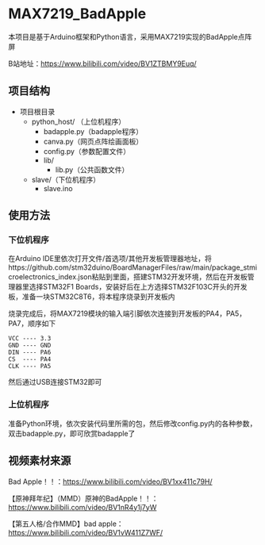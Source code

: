 # MAX7219_BadApple

本项目是基于Arduino框架和Python语言，采用MAX7219实现的BadApple点阵屏

B站地址：https://www.bilibili.com/video/BV1ZTBMY9Euq/

## 项目结构

- 项目根目录
  - python_host/ （上位机程序）
    - badapple.py（badapple程序）
    - canva.py（网页点阵绘画面板）
    - config.py（参数配置文件）
    - lib/
      - lib.py（公共函数文件）
  - slave/（下位机程序）
    - slave.ino

## 使用方法

### 下位机程序

在Arduino IDE里依次打开文件/首选项/其他开发板管理器地址，将https://github.com/stm32duino/BoardManagerFiles/raw/main/package_stmicroelectronics_index.json粘贴到里面，搭建STM32开发环境，然后在开发板管理器里选择STM32F1 Boards，安装好后在上方选择STM32F103C开头的开发板，准备一块STM32C8T6，将本程序烧录到开发板内

烧录完成后，将MAX7219模块的输入端引脚依次连接到开发板的PA4，PA5，PA7，顺序如下
```
VCC ---- 3.3
GND ---- GND
DIN ---- PA6
CS  ---- PA4
CLK ---- PA5
```

然后通过USB连接STM32即可

### 上位机程序

准备Python环境，依次安装代码里所需的包，然后修改config.py内的各种参数，双击badapple.py，即可欣赏badapple了



## 视频素材来源

Bad Apple！！：https://www.bilibili.com/video/BV1xx411c79H/

【原神拜年纪】（MMD）原神的BadApple！！：https://www.bilibili.com/video/BV1nR4y1j7yW

【第五人格/合作MMD】bad apple：https://www.bilibili.com/video/BV1vW411Z7WF/